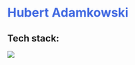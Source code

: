 
<h1 style="color: royalblue"><strong>Hubert Adamkowski</strong></h1>

<div>
<h2>Tech stack:</h2>
<p align="left">
  <a href="https://skillicons.dev">
    <img src="https://skillicons.dev/icons?i=html,css,scss,javascript,react,typescript,jest,vite" />
  </a>
</p>
</div>
